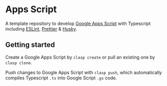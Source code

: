 # Apps Script

A template repository to develop [Google Apps Script](https://developers.google.com/apps-script) with Typescript including [ESLint](https://eslint.org/), [Prettier](https://prettier.io/) & [Husky](https://typicode.github.io/husky/#/).

## Getting started

Create a Google Apps Script by `clasp create` or pull an existing one by `clasp clone`.

Push changes to Google Apps Script with `clasp push`, which automatically compiles Typescript `.ts` into Google Script `.gs` code.
